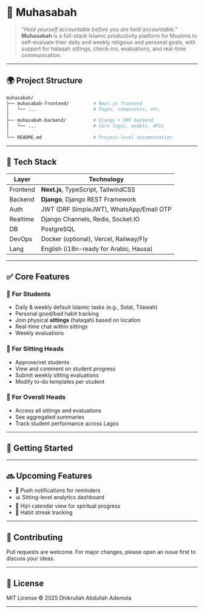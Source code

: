 # 🕌 Muhasabah

> *“Hold yourself accountable before you are held accountable.”*
> **Muhasabah** is a full-stack Islamic productivity platform for Muslims to self-evaluate their daily and weekly religious and personal goals, with support for halaqah sittings, check-ins, evaluations, and real-time communication.

---

## 🌍 Project Structure

```bash
muhasabah/
├── muhasabah-frontend/         # Next.js frontend
│   └── ...                     # Pages, components, etc.
│
├── muhasabah-backend/          # Django + DRF backend
│   └── ...                     # Core logic, models, APIs
│
└── README.md                   # Project-level documentation
```

---

## 🧱 Tech Stack

| Layer    | Technology                              |
| -------- | --------------------------------------- |
| Frontend | **Next.js**, TypeScript, TailwindCSS    |
| Backend  | **Django**, Django REST Framework       |
| Auth     | JWT (DRF SimpleJWT), WhatsApp/Email OTP |
| Realtime | Django Channels, Redis, Socket.IO       |
| DB       | PostgreSQL                              |
| DevOps   | Docker (optional), Vercel, Railway/Fly  |
| Lang     | English (i18n-ready for Arabic, Hausa)  |

---

## ✅ Core Features

### 🧕 For Students

* Daily & weekly default Islamic tasks (e.g., Solat, Tilawah)
* Personal good/bad habit tracking
* Join physical **sittings** (halaqah) based on location
* Real-time chat within sittings
* Weekly evaluations

### 👳 For Sitting Heads

* Approve/vet students
* View and comment on student progress
* Submit weekly sitting evaluations
* Modify to-do templates per student

### 👤 For Overall Heads

* Access all sittings and evaluations
* See aggregated summaries
* Track student performance across Lagos

---

## 🚀 Getting Started


---


## 🔜 Upcoming Features

* 🧭 Push notifications for reminders
* 📊 Sitting-level analytics dashboard
* 📅 Hijri calendar view for spiritual progress
* 🎯 Habit streak tracking

---

## 🤝 Contributing

Pull requests are welcome. For major changes, please open an issue first to discuss your ideas.

---

## 📄 License

MIT License © 2025 Dhikrullah Abdullah Ademola

---


